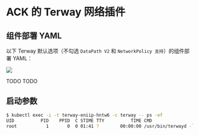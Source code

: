 # ACK 的 Terway 网络插件

## 组件部署 YAML

<Tabs>
  <TabItem value="1" label="默认">

  以下 Terway 默认选项（不勾选 `DataPath V2` 和 `NetworkPolicy 支持`）的组件部署 YAML：

  ![](https://image-host-1251893006.cos.ap-chengdu.myqcloud.com/2025%2F09%2F24%2F20250924095942.png)

  <Tabs>
    <TabItem value="1-1" label="terway-eniip">
      <FileBlock file="vendor/aliyun/terway-eniip-daemonset.yaml" showLineNumbers />
    </TabItem>
    <TabItem value="1-2" label="eni-config">
      <FileBlock file="vendor/aliyun/eni-config-configmap.yaml" showLineNumbers />
    </TabItem>
  </Tabs>

  </TabItem>
  <TabItem value="2" label="启用 DataPath V2">
    TODO
  </TabItem>
  <TabItem value="3" label="启用 NetworkPolicy 支持">
    TODO
  </TabItem>
</Tabs>

## 启动参数

```bash
$ kubectl exec -i -t terway-eniip-hntw6 -c terway -- ps -ef
UID          PID    PPID  C STIME TTY          TIME CMD
root           1       0  0 01:41 ?        00:00:00 /usr/bin/terwayd -log-level
```

